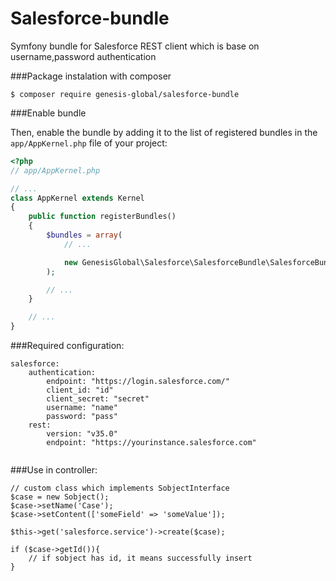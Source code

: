 # Salesforce-bundle
Symfony bundle for Salesforce REST client which is base on username,password authentication

###Package instalation with composer

```console
$ composer require genesis-global/salesforce-bundle
```


###Enable bundle

Then, enable the bundle by adding it to the list of registered bundles
in the `app/AppKernel.php` file of your project:

```php
<?php
// app/AppKernel.php

// ...
class AppKernel extends Kernel
{
    public function registerBundles()
    {
        $bundles = array(
            // ...

            new GenesisGlobal\Salesforce\SalesforceBundle\SalesforceBundle(),
        );

        // ...
    }

    // ...
}
```

###Required configuration:
```
salesforce:
    authentication:
        endpoint: "https://login.salesforce.com/"
        client_id: "id"
        client_secret: "secret"
        username: "name"
        password: "pass"
    rest:
        version: "v35.0"
        endpoint: "https://yourinstance.salesforce.com"
        
```

###Use in controller:

```
// custom class which implements SobjectInterface
$case = new Sobject();
$case->setName('Case');
$case->setContent(['someField' => 'someValue']);

$this->get('salesforce.service')->create($case);

if ($case->getId()){
    // if sobject has id, it means successfully insert
}
```